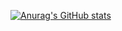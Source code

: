 [![Anurag's GitHub stats](https://github-readme-stats.vercel.app/api?username=HighTechPuddle)](https://github.com/anuraghazra/github-readme-stats)

